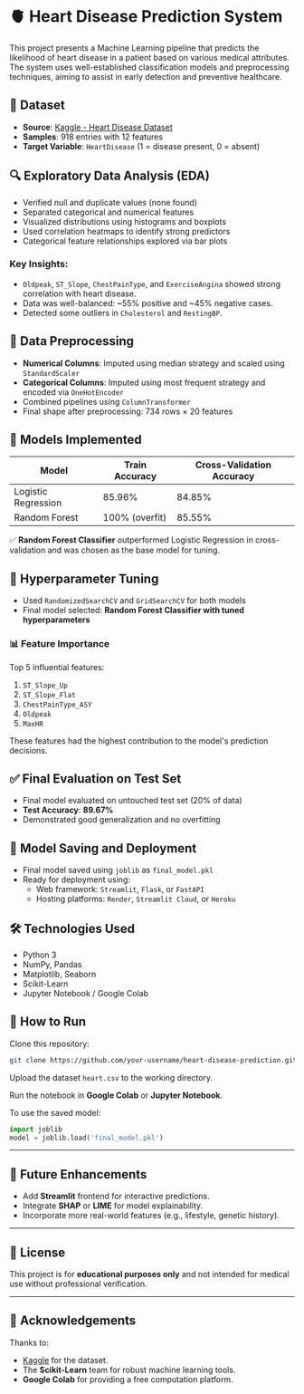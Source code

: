 # 🫀 Heart Disease Prediction System

This project presents a Machine Learning pipeline that predicts the likelihood of heart disease in a patient based on various medical attributes. The system uses well-established classification models and preprocessing techniques, aiming to assist in early detection and preventive healthcare.

## 📁 Dataset

- **Source**: [Kaggle - Heart Disease Dataset](https://www.kaggle.com/)
- **Samples**: 918 entries with 12 features
- **Target Variable**: `HeartDisease` (1 = disease present, 0 = absent)

## 🔍 Exploratory Data Analysis (EDA)

- Verified null and duplicate values (none found)
- Separated categorical and numerical features
- Visualized distributions using histograms and boxplots
- Used correlation heatmaps to identify strong predictors
- Categorical feature relationships explored via bar plots

### Key Insights:
- `Oldpeak`, `ST_Slope`, `ChestPainType`, and `ExerciseAngina` showed strong correlation with heart disease.
- Data was well-balanced: ~55% positive and ~45% negative cases.
- Detected some outliers in `Cholesterol` and `RestingBP`.

## 🧹 Data Preprocessing

- **Numerical Columns**: Imputed using median strategy and scaled using `StandardScaler`
- **Categorical Columns**: Imputed using most frequent strategy and encoded via `OneHotEncoder`
- Combined pipelines using `ColumnTransformer`
- Final shape after preprocessing: 734 rows × 20 features

## 🤖 Models Implemented

| Model                 | Train Accuracy | Cross-Validation Accuracy |
|----------------------|----------------|----------------------------|
| Logistic Regression  | 85.96%         | 84.85%                     |
| Random Forest        | 100% (overfit) | 85.55%                     |

✅ **Random Forest Classifier** outperformed Logistic Regression in cross-validation and was chosen as the base model for tuning.

## 🔧 Hyperparameter Tuning

- Used `RandomizedSearchCV` and `GridSearchCV` for both models
- Final model selected: **Random Forest Classifier with tuned hyperparameters**

### 📊 Feature Importance

Top 5 influential features:
1. `ST_Slope_Up`
2. `ST_Slope_Flat`
3. `ChestPainType_ASY`
4. `Oldpeak`
5. `MaxHR`

These features had the highest contribution to the model's prediction decisions.

## ✅ Final Evaluation on Test Set

- Final model evaluated on untouched test set (20% of data)
- **Test Accuracy**: **89.67%**
- Demonstrated good generalization and no overfitting

## 💾 Model Saving and Deployment

- Final model saved using `joblib` as `final_model.pkl`
- Ready for deployment using:
  - Web framework: `Streamlit`, `Flask`, or `FastAPI`
  - Hosting platforms: `Render`, `Streamlit Cloud`, or `Heroku`

## 🛠️ Technologies Used

- Python 3
- NumPy, Pandas
- Matplotlib, Seaborn
- Scikit-Learn
- Jupyter Notebook / Google Colab

## 🚀 How to Run

Clone this repository:

```bash
git clone https://github.com/your-username/heart-disease-prediction.git
```

Upload the dataset `heart.csv` to the working directory.

Run the notebook in **Google Colab** or **Jupyter Notebook**.

To use the saved model:

```python
import joblib
model = joblib.load('final_model.pkl')
```

---

## 📌 Future Enhancements

- Add **Streamlit** frontend for interactive predictions.
- Integrate **SHAP** or **LIME** for model explainability.
- Incorporate more real-world features (e.g., lifestyle, genetic history).

---

## 📜 License

This project is for **educational purposes only** and not intended for medical use without professional verification.

---

## 🙏 Acknowledgements

Thanks to:

- [Kaggle](https://www.kaggle.com/) for the dataset.
- The **Scikit-Learn** team for robust machine learning tools.
- **Google Colab** for providing a free computation platform.
